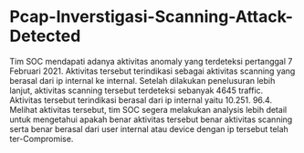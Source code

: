 # Pcap-Inverstigasi-Scanning-Attack-Detected
Tim SOC mendapati adanya aktivitas anomaly yang terdeteksi pertanggal 7 Februari 2021. Aktivitas tersebut terindikasi sebagai aktivitas scanning yang berasal dari ip internal ke internal. Setelah dilakukan penelusuran lebih lanjut, aktivitas scanning tersebut terdeteksi sebanyak 4645 traffic. Aktivitas tersebut terindikasi berasal dari ip internal yaitu 10.251. 96.4. Melihat aktivitas tersebut, tim SOC segera melakukan analysis lebih detail untuk mengetahui apakah benar aktivitas tersebut benar aktivitas scanning serta benar berasal dari user internal atau device dengan ip tersebut telah ter-Compromise. 
